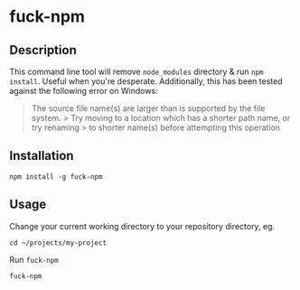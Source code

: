 # fuck-npm
## Description
This command line tool will remove `node_modules` directory & run `npm install`. Useful when you're desperate.
Additionally, this has been tested against the following error on Windows:

> The source file name(s) are larger than is supported by the file system. > Try moving to a location which has a shorter path name, or try renaming > to shorter name(s) before attempting this operation

## Installation
```
npm install -g fuck-npm
```

## Usage
Change your current working directory to your repository directory, eg.
```
cd ~/projects/my-project
```
Run `fuck-npm`
```
fuck-npm
```

